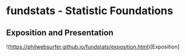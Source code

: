 # fundstats - Statistic Foundations

## Exposition and Presentation

!(https://philwebsurfer.github.io/fundstats/exposition.html)[Exposition]
